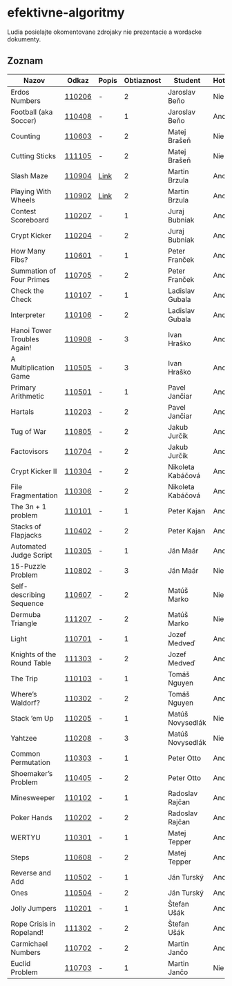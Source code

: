 efektivne-algoritmy
===================

Ludia posielajte okomentovane zdrojaky nie prezentacie a wordacke dokumenty.

Zoznam
------

| Nazov                                     | Odkaz              | Popis                       | Obtiaznost  | Student           | Hotove   |
| ----------------------------------------- | ------------------ | --------------------------- | ----------- | ----------------- | -------- |
| Erdos Numbers                             | [110206](/110206/) | -                           | 2           | Jaroslav Beňo     | Nie      |
| Football (aka Soccer)                     | [110408](/110408/) | -                           | 1           | Jaroslav Beňo     | Ano      |
| Counting                                  | [110603](/110603/) | -                           | 2           | Matej Brašeň      | Nie      |
| Cutting Sticks                            | [111105](/111105/) | -                           | 2           | Matej Brašeň      | Nie      |
| Slash Maze                                | [110904](/110904/) | [Link](/110904/popis.txt)   | 2           | Martin Brzula     | Ano      |
| Playing With Wheels                       | [110902](/110902/) | [Link](/110902/popis.txt)   | 2           | Martin Brzula     | Ano      |
| Contest Scoreboard                        | [110207](/110207/) | -                           | 1           | Juraj Bubniak     | Ano      |
| Crypt Kicker                              | [110204](/110204/) | -                           | 2           | Juraj Bubniak     | Ano      |
| How Many Fibs?                            | [110601](/110601/) | -                           | 1           | Peter Franček     | Ano      |
| Summation of Four Primes                  | [110705](/110705/) | -                           | 2           | Peter Franček     | Ano      |
| Check the Check                           | [110107](/110107/) | -                           | 1           | Ladislav Gubala   | Ano      |
| Interpreter                               | [110106](/110106/) | -                           | 2           | Ladislav Gubala   | Ano      |
| Hanoi Tower Troubles Again!               | [110908](/110908/) | -                           | 3           | Ivan Hraško       | Ano      |
| A Multiplication Game                     | [110505](/110505/) | -                           | 3           | Ivan Hraško       | Ano      |
| Primary Arithmetic                        | [110501](/110501/) | -                           | 1           | Pavel Jančiar     | Ano      |
| Hartals                                   | [110203](/110203/) | -                           | 2           | Pavel Jančiar     | Ano      |
| Tug of War                                | [110805](/110805/) | -                           | 2           | Jakub Jurčík      | Ano      |
| Factovisors                               | [110704](/110704/) | -                           | 2           | Jakub Jurčík      | Ano      |
| Crypt Kicker II                           | [110304](/110304/) | -                           | 2           | Nikoleta Kabáčová | Ano      |
| File Fragmentation                        | [110306](/110306/) | -                           | 2           | Nikoleta Kabáčová | Ano      |
| The 3n + 1 problem                        | [110101](/110101/) | -                           | 1           | Peter Kajan       | Ano      |
| Stacks of Flapjacks                       | [110402](/110402/) | -                           | 2           | Peter Kajan       | Ano      |
| Automated Judge Script                    | [110305](/110305/) | -                           | 1           | Ján Maár          | Ano      |
| 15-Puzzle Problem                         | [110802](/110802/) | -                           | 3           | Ján Maár          | Nie      |
| Self-describing Sequence                  | [110607](/110607/) | -                           | 2           | Matúš Marko       | Nie      |
| Dermuba Triangle                          | [111207](/111207/) | -                           | 2           | Matúš Marko       | Nie      |
| Light                                     | [110701](/110701/) | -                           | 1           | Jozef Medveď      | Ano      |
| Knights of the Round Table                | [111303](/111303/) | -                           | 2           | Jozef Medveď      | Ano      |
| The Trip                                  | [110103](/110103/) | -                           | 1           | Tomáš Nguyen      | Ano      |
| Where’s Waldorf?                          | [110302](/110302/) | -                           | 2           | Tomáš Nguyen      | Ano      |
| Stack ’em Up                              | [110205](/110205/) | -                           | 1           | Matúš Novysedlák  | Nie      |
| Yahtzee                                   | [110208](/110208/) | -                           | 3           | Matúš Novysedlák  | Nie      |
| Common Permutation                        | [110303](/110303/) | -                           | 1           | Peter Otto        | Ano      |
| Shoemaker’s Problem                       | [110405](/110405/) | -                           | 2           | Peter Otto        | Ano      |
| Minesweeper                               | [110102](/110102/) | -                           | 1           | Radoslav Rajčan   | Ano      |
| Poker Hands                               | [110202](/110202/) | -                           | 2           | Radoslav Rajčan   | Ano      |
| WERTYU                                    | [110301](/110301/) | -                           | 1           | Matej Tepper      | Ano      |
| Steps                                     | [110608](/110608/) | -                           | 2           | Matej Tepper      | Ano      |
| Reverse and Add                           | [110502](/110502/) | -                           | 1           | Ján Turský        | Ano      |
| Ones                                      | [110504](/110504/) | -                           | 2           | Ján Turský        | Ano      |
| Jolly Jumpers                             | [110201](/110201/) | -                           | 1           | Štefan Ušák       | Ano      |
| Rope Crisis in Ropeland!                  | [111302](/111302/) | -                           | 2           | Štefan Ušák       | Ano      |
| Carmichael Numbers                        | [110702](/110702/) | -                           | 2           | Martin Jančo      | Ano      |
| Euclid Problem                            | [110703](/110703/) | -                           | 1           | Martin Jančo      | Nie      |
